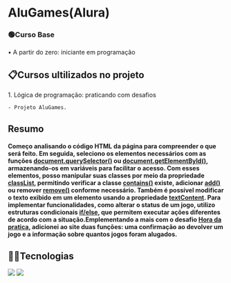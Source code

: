 <h1>AluGames(Alura)</h1>
<p></p>

<h3>🟢Curso Base</h3>
<p>• A partir do zero: iniciante em programação</p>

<h2>📋Cursos ultilizados no projeto</h2>
<p> 1. Lógica de programação: praticando com desafios
  
    - Projeto AluGames.
    
</p>
<h2>Resumo</h2>

<h4>Começo analisando o código HTML da página para compreender o que será feito. Em seguida, seleciono os elementos necessários com as funções <ins>document.querySelector()</ins> ou <ins>document.getElementById()</ins>, armazenando-os em variáveis para facilitar o acesso. Com esses elementos, posso manipular suas classes por meio da propriedade <ins>classList</ins>, permitindo verificar a classe  <ins>contains()</ins> existe, adicionar <ins>add()</ins> ou remover <ins>remove()</ins> conforme necessário. Também é possível modificar o texto exibido em um elemento usando a propriedade <ins>textContent</ins>. Para implementar funcionalidades, como alterar o status de um jogo, utilizo estruturas condicionais <ins>if/else</ins>, que permitem executar ações diferentes de acordo com a situação.Emplementando a mais com o desafio <ins>Hora da pratica</ins>, adicionei ao site duas funções: uma confirmação ao devolver um jogo e a informação sobre quantos jogos foram alugados.</h4>

## 👨‍💻Tecnologias
<div>
  <img src="https://img.shields.io/badge/HTML-orange?style=for-the-badge&logo=html5&logoColor=white">
  <img src="https://img.shields.io/badge/JavaScript-F7DF1E?style=for-the-badge&logo=javascript&logoColor=black">
</div>
